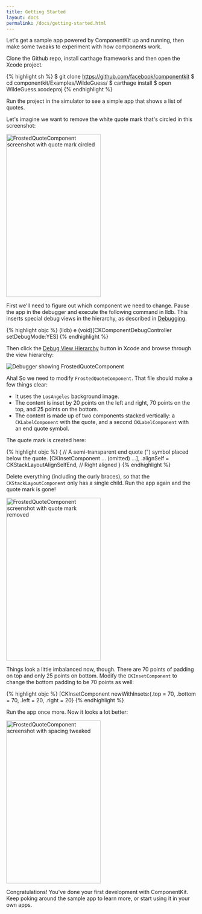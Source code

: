 ```yaml
---
title: Getting Started
layout: docs
permalink: /docs/getting-started.html
---
```


Let's get a sample app powered by ComponentKit up and running, then make some tweaks to experiment with how components work.

Clone the Github repo, install carthage frameworks and then open the Xcode project.

{% highlight sh %}
$ git clone https://github.com/facebook/componentkit
$ cd componentkit/Examples/WildeGuess/
$ carthage install
$ open WildeGuess.xcodeproj
{% endhighlight %}

Run the project in the simulator to see a simple app that shows a list of quotes.

Let's imagine we want to remove the white quote mark that's circled in this screenshot:

<img src="/static/images/quote-before.png" width="250" height="431" alt="FrostedQuoteComponent screenshot with quote mark circled">

First we'll need to figure out which component we need to change. Pause the app in the debugger and execute the following command in lldb. This inserts special debug views in the hierarchy, as described in [Debugging](debugging.html).

{% highlight objc %}
(lldb) e (void)[CKComponentDebugController setDebugMode:YES]
{% endhighlight %}

Then click the [Debug View Hierarchy](https://developer.apple.com/library/ios/recipes/xcode_help-debugger/using_view_debugger/using_view_debugger.html) button in Xcode and browse through the view hierarchy:

<img src="/static/images/debugger-frosted-quote.png" alt="Debugger showing FrostedQuoteComponent">

Aha! So we need to modify `FrostedQuoteComponent`. That file should make a few things clear:

- It uses the `LosAngeles` background image.
- The content is inset by 20 points on the left and right, 70 points on the top, and 25 points on the bottom.
- The content is made up of two components stacked vertically: a `CKLabelComponent` with the quote, and a second `CKLabelComponent` with an end quote symbol.

The quote mark is created here:

{% highlight objc %}
{
  // A semi-transparent end quote (") symbol placed below the quote.
  [CKInsetComponent
   ... (omitted) ...],
  .alignSelf = CKStackLayoutAlignSelfEnd, // Right aligned
}
{% endhighlight %}

Delete everything (including the curly braces), so that the `CKStackLayoutComponent` only has a single child. Run the app again and the quote mark is gone!

<img src="/static/images/quote-after.png" width="250" height="431" alt="FrostedQuoteComponent screenshot with quote mark removed">

Things look a little imbalanced now, though. There are 70 points of padding on top and only 25 points on bottom. Modify the
`CKInsetComponent` to change the bottom padding to be 70 points as well:

{% highlight objc %}
[CKInsetComponent
 newWithInsets:{.top = 70, .bottom = 70, .left = 20, .right = 20}
{% endhighlight %}

Run the app once more. Now it looks a lot better:

<img src="/static/images/quote-tweaked.png" width="250" height="431" alt="FrostedQuoteComponent screenshot with spacing tweaked">

Congratulations! You've done your first development with ComponentKit. Keep poking around the sample app to learn more, or start using it in your own apps.
